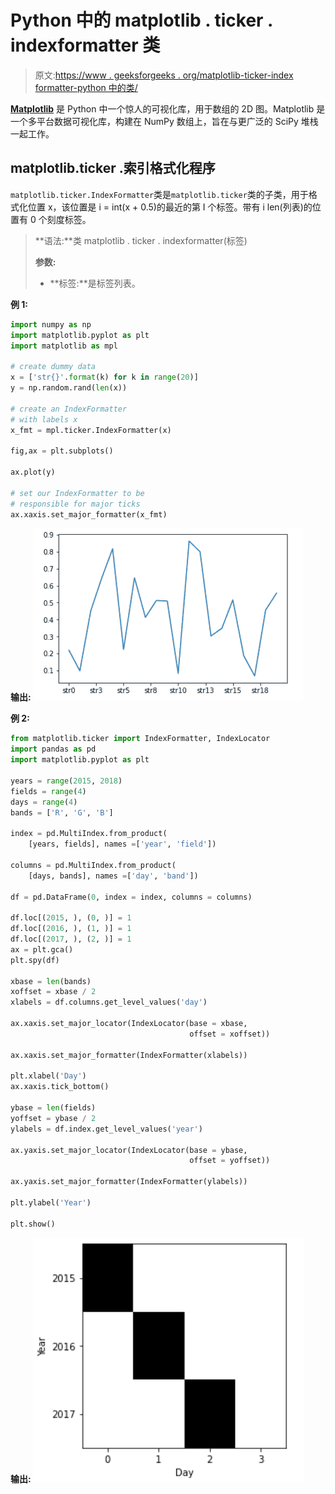 # Python 中的 matplotlib . ticker . indexformatter 类

> 原文:[https://www . geeksforgeeks . org/matplotlib-ticker-index formatter-python 中的类/](https://www.geeksforgeeks.org/matplotlib-ticker-indexformatter-class-in-python/)

**[Matplotlib](https://www.geeksforgeeks.org/python-introduction-matplotlib/)** 是 Python 中一个惊人的可视化库，用于数组的 2D 图。Matplotlib 是一个多平台数据可视化库，构建在 NumPy 数组上，旨在与更广泛的 SciPy 堆栈一起工作。

## matplotlib.ticker .索引格式化程序

`matplotlib.ticker.IndexFormatter`类是`matplotlib.ticker`类的子类，用于格式化位置 x，该位置是 i = int(x + 0.5)的最近的第 I 个标签。带有 i len(列表)的位置有 0 个刻度标签。

> **语法:**类 matplotlib . ticker . indexformatter(标签)
> 
> **参数:**
> 
> *   **标签:**是标签列表。

**例 1:**

```py
import numpy as np
import matplotlib.pyplot as plt
import matplotlib as mpl

# create dummy data    
x = ['str{}'.format(k) for k in range(20)]
y = np.random.rand(len(x))

# create an IndexFormatter 
# with labels x
x_fmt = mpl.ticker.IndexFormatter(x)

fig,ax = plt.subplots()

ax.plot(y)

# set our IndexFormatter to be
# responsible for major ticks
ax.xaxis.set_major_formatter(x_fmt)
```

**输出:**
![](img/8ce2ceb7ce17e313a5c049249d504b0b.png)

**例 2:**

```py
from matplotlib.ticker import IndexFormatter, IndexLocator
import pandas as pd
import matplotlib.pyplot as plt

years = range(2015, 2018)
fields = range(4)
days = range(4)
bands = ['R', 'G', 'B']

index = pd.MultiIndex.from_product(
    [years, fields], names =['year', 'field'])

columns = pd.MultiIndex.from_product(
    [days, bands], names =['day', 'band'])

df = pd.DataFrame(0, index = index, columns = columns)

df.loc[(2015, ), (0, )] = 1
df.loc[(2016, ), (1, )] = 1
df.loc[(2017, ), (2, )] = 1
ax = plt.gca()
plt.spy(df)

xbase = len(bands)
xoffset = xbase / 2
xlabels = df.columns.get_level_values('day')

ax.xaxis.set_major_locator(IndexLocator(base = xbase,
                                        offset = xoffset))

ax.xaxis.set_major_formatter(IndexFormatter(xlabels))

plt.xlabel('Day')
ax.xaxis.tick_bottom()

ybase = len(fields)
yoffset = ybase / 2
ylabels = df.index.get_level_values('year')

ax.yaxis.set_major_locator(IndexLocator(base = ybase, 
                                        offset = yoffset))

ax.yaxis.set_major_formatter(IndexFormatter(ylabels))

plt.ylabel('Year')

plt.show()
```

**输出:**
![](img/9a7e2609f7f0b0b36cb8b8a1e250abff.png)